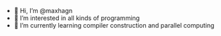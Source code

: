 - 👋 Hi, I’m @maxhagn
- 👀 I’m interested in all kinds of programming
- 🌱 I’m currently learning compiler construction and parallel computing

